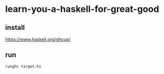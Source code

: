 # learn-you-a-haskell-for-great-good

## install

https://www.haskell.org/ghcup/

## run

```
runghc target.hs
```
